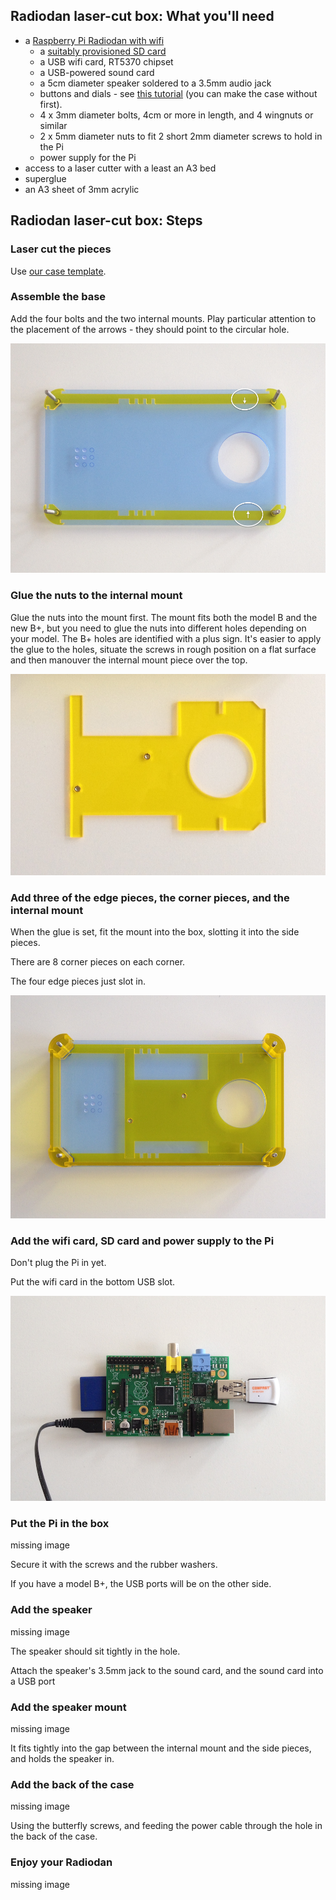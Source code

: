 Radiodan laser-cut box: What you'll need
---

- a [Raspberry Pi Radiodan with wifi](basic-pi-radio.html#wifi)
    - a [suitably provisioned SD card](basic-pi-radio.html#wifi)
    - a USB wifi card, RT5370 chipset
    - a USB-powered sound card
    - a 5cm diameter speaker soldered to a 3.5mm audio jack
    - buttons and dials - see [this tutorial](buttons-and-dials.html) (you can make the case without first).
    - 4 x 3mm diameter bolts, 4cm or more in length, and 4 wingnuts or similar
    - 2 x 5mm diameter nuts to fit 2 short 2mm diameter screws to hold in the Pi
    - power supply for the Pi
- access to a laser cutter with a least an A3 bed
- superglue
- an A3 sheet of 3mm acrylic


Radiodan laser-cut box: Steps
---

### Laser cut the pieces

Use [our case template](https://github.com/radiodan/hardware/tree/master/case).

### Assemble the base

Add the four bolts and the two internal mounts. Play particular attention 
to the placement of the arrows - they should point to the circular hole.

<img src="/assets/laser_case_step1.png" alt="Step 1: base"/>

### Glue the nuts to the internal mount

Glue the nuts into the mount first. The mount fits both the model B and the new B+, but you need to glue the nuts into different holes depending on your model. The B+ holes are identified with a plus sign. It's easier to apply the glue to the holes, situate the screws in rough position on a flat surface and then manouver the internal mount piece over the top.

<img src="/assets/laser_case_step2.png" alt="Step 2: glue the nuts to the internal mount"/>

### Add three of the edge pieces, the corner pieces, and the internal mount

When the glue is set, fit the mount into the box, slotting it into the side pieces.

There are 8 corner pieces on each corner.

The four edge pieces just slot in.

<img src="/assets/laser_case_step3.png" alt="Step 3: edges and corners"/>

### Add the wifi card, SD card and power supply to the Pi

Don't plug the Pi in yet.

Put the wifi card in the bottom USB slot.

<img src="/assets/laser_case_step4.png" alt="Assemble the Raspberry Pi and perpherals"/>

### Put the Pi in the box

<p class="todo">missing image</p>

Secure it with the screws and the rubber washers.

If you have a model B+, the USB ports will be on the other side.

### Add the speaker

<p class="todo">missing image</p>

The speaker should sit tightly in the hole.

Attach the speaker's 3.5mm jack to the sound card, and the sound card into a USB port

### Add the speaker mount

<p class="todo">missing image</p>

It fits tightly into the gap between the internal mount and the side pieces, and holds the speaker in.

### Add the back of the case

<p class="todo">missing image</p>

Using the butterfly screws, and feeding the power cable through the hole in the back of the case.

### Enjoy your Radiodan

<p class="todo">missing image</p>

